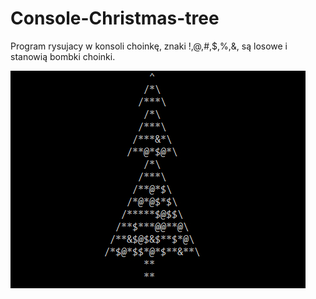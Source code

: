 # Console-Christmas-tree

Program rysujacy w konsoli choinkę, znaki !,@,#,$,%,&, są losowe i stanowią bombki choinki.

![ScreenShot](https://github.com/profesorek96/Console-Christmas-tree/blob/master/christmas-tree-profesorek96.jpg)
